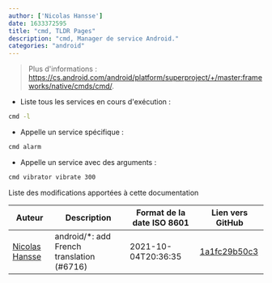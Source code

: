 ```yaml
---
author: ['Nicolas Hansse']
date: 1633372595
title: "cmd, TLDR Pages"
description: "cmd, Manager de service Android."
categories: "android"
---
```

> Plus d'informations : <https://cs.android.com/android/platform/superproject/+/master:frameworks/native/cmds/cmd/>.

- Liste tous les services en cours d'exécution :

```bash
cmd -l
```

- Appelle un service spécifique :

```bash
cmd alarm
```

- Appelle un service avec des arguments :

```bash
cmd vibrator vibrate 300
```
Liste des modifications apportées à cette documentation


Auteur | Description | Format de la date ISO 8601 | Lien vers GitHub
------|-----|-----|-----
[Nicolas Hansse](mailto:nico.hansse@gmail.com) | android/*: add French translation (#6716) | 2021-10-04T20:36:35 | [1a1fc29b50c3](https://github.com/tldr-pages/tldr/commit/1a1fc29b50c3a931756fb51d571ca61a43e70067)

